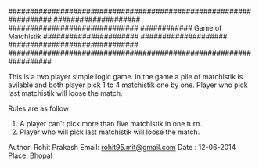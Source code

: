 ##################################################################
####################                ##############################
############       Game of Matchistik       ######################
####################                ##############################
##################################################################

This is a two player simple logic game.
In the game a pile of matchistik is avilable and both player
pick 1 to 4 matchistik one by one.
Player who pick last matchistik will loose the match.

Rules are as follow
1. A player can't pick more than five matchistik in one turn.
2. Player who will pick last matchistik will loose the match.

Author: Rohit Prakash
Email: rohit95.mit@gmail.com
Date : 12-06-2014
Place: Bhopal


